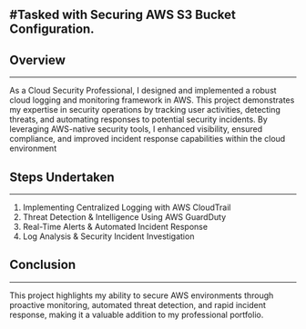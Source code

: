 #Tasked with Securing AWS S3 Bucket Configuration.
---

## Overview
---

   As a Cloud Security Professional, I designed and implemented a robust cloud logging 
and monitoring framework in AWS. This project demonstrates my expertise in security 
operations by tracking user activities, detecting threats, and automating responses 
to potential security incidents. By leveraging AWS-native security tools, I enhanced
 visibility, ensured compliance, and improved incident response capabilities within 
the cloud environment
 

## Steps Undertaken
---

1. Implementing Centralized Logging with AWS CloudTrail
2.  Threat Detection & Intelligence Using AWS GuardDuty
3.  Real-Time Alerts & Automated Incident Response
4.  Log Analysis & Security Incident Investigation



 ## Conclusion
---

   This project highlights my ability to secure AWS environments through proactive 
monitoring, automated threat detection, and rapid incident response, making it a 
valuable addition to my professional portfolio.
